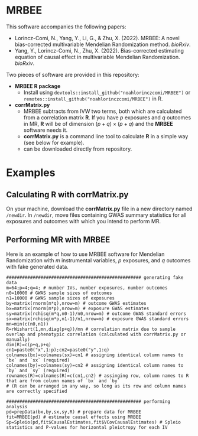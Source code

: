 # MRBEE
This software accompanies the following papers:

- Lorincz-Comi, N., Yang, Y., Li, G., & Zhu, X. (2022). MRBEE: A novel bias-corrected multivariable Mendelian Randomization method. *bioRxiv*.
- Yang, Y., Lorincz-Comi, N., Zhu, X. (2022). Bias-corrected estimating equation of causal effect in multivariable Mendelian Randomization. *bioRxiv*.

Two pieces of software are provided in this repository:
- **MRBEE R package**
  - Install using `devtools::install_github("noahlorinczcomi/MRBEE")` or `remotes::install_github("noahlorinczcomi/MRBEE")` in R.
- **corrMatrix.py**
  - MRBEE subtracts from IVW two terms, both which are calculated from a correlation matrix **R**. If you have $p$ exposures and $q$ outcomes in MR, **R** will be of dimension $(p+q)\times (p+q)$ and the **MRBEE** software needs it.
  - **corrMatrix.py** is a command line tool to calculate **R** in a simple way (see below for example).
  - can be downloaded directly from repository.

# Examples
## Calculating **R** with **corrMatrix.py**
On your machine, download the **corrMatrix.py** file in a new directory named `/newdir`. In `/newdir`, move files containing GWAS summary statistics for all exposures and outcomes with which you intend to perform MR. 

## Performing MR with MRBEE
Here is an example of how to use MRBEE software for Mendelian Randomization with $m$ instrumental variables, $p$ exposures, and $q$ outcomes with fake generated data.

```
################################################### generating fake data
m=64;p=4;q=4; # number IVs, number exposures, number outcomes
n0=10000 # GWAS sample sizes of outcomes
n1=10000 # GWAS sample sizes of exposures
by=matrix(rnorm(m*q),nrow=m) # outcome GWAS estimates
bx=matrix(rnorm(m*p),nrow=m) # exposure GWAS estimates
sy=matrix(rchisq(m*q,n0-1)/n0,nrow=m) # outcome GWAS standard errors
sx=matrix(rchisq(m*p,n1-1)/n1,nrow=m) # exposure GWAS standard errors
mn=min(c(n0,n1)) 
R=rWishart(1,mn,diag(p+q))/mn # correlation matrix due to sample overlap and phenotypic correlation (calculated with corrMatrix.py or manually)
dim(R)=c(p+q,p+q)
cn1=paste0("x",1:p);cn2=paste0("y",1:q)
colnames(bx)=colnames(sx)=cn1 # assigning identical column names to `bx` and `sx` (required)
colnames(by)=colnames(sy)=cn2 # assigning identical column names to `by` and `sy` (required)
rownames(R)=colnames(R)=c(cn1,cn2) # assinging row, column names to R that are from column names of `bx` and `by` 
# (R can be arranged in any way, so long as its row and column names are correctly specified

################################################### performing analysis
pd=prepData(bx,by,sx,sy,R) # prepare data for MRBEE
fit=MRBEE(pd) # estimate causal effects using MRBEE 
Sp=Spleio(pd,fit$CausalEstimates,fit$VCovCausalEstimates) # Spleio statistics and P-values for horizontal pleiotropy for each IV 
```
